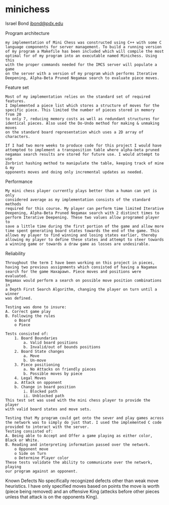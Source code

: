 # minichess
Israel Bond
ibond@pdx.edu

Program architecture
        
    my implementation of Mini Chess was constructed using C++ with some C 
    language components for server management. To build a running version 
    of my program a Makefile has been included which will compile the most 
    optimal for of my program into an executable named Minichess. Using this 
    with the proper commands needed for the IMCS server will populate a game 
    on the server with a version of my program which performs Iterative 
    Deepening, Alpha-Beta Pruned Negamax search to evaluate piece moves.

Feature set

	Most of my implementation relies on the standard set of required features. 
	I Implemented a piece list which stores a structure of moves for the 
	specific piece. This limited the number of pieces stored in memory from 20 
	to only 7, reducing memory costs as well as redundant structures for 
	identical pieces. Also used the Do-Undo method for making & unmaking moves 
	on the standard board representation which uses a 2D array of characters.

	If I had two more weeks to produce code for this project I would have 
	attempted to implement a transposition table where alpha-beta pruned 
	negamax search results are stored for future use. I would attempt to use 
	Zorbrist hashing method to manipulate the table, keeping track of mine & my 
	opponents moves and doing only incremental updates as needed.  

Performance

	My mini chess player currently plays better than a human can yet is only 
	considered average as my implementation consists of the standard methods 
	required for this course. My player can perform time limited Iterative 
	Deepening, Alpha-Beta Pruned Negamax search with 2 distinct times to 
	perform Iterative Deepening. These two values allow programed player to 
	save a little time during the first portion of the game and allow more 
	time spent generating board states towards the end of the game. This 
	allows my player to find winning and losing states earlier, thereby 
	allowing my player to define these states and attempt to steer towards 
	a winning game or towards a draw game as losses are undesirable. 

Reliability 

	Throughout the term I have been working on this project in pieces, 
	having two previous assignments which consisted of having a Nagamax 
	search for the game Haxapawn. Piece moves and positions were evaluated. 
	Negamax would perform a search on possible move position combinations in 
	a Depth First Search Algorithm, changing the player on turn until a winner
	was defined.
 
	Testing was done to insure:
	A. Correct game play
	B. Following the rules
		o Board
		o Piece

	Tests consisted of:
		1. Board Boundaries
			a. Valid board positions
			b. Invalid/out of bounds positions
		2. Board State changes 
			a. Move
			b. Un-move 
		3. Piece positioning
			a. No Attacks on friendly pieces
			b. Possible moves by piece
		4. Legal Moves 
		a. Attack on opponent
		b. Change in board position
			i. Blocked path
			ii. Unblocked path
	This test set was used with the mini chess player to provide the player 
	with valid board states and move sets.

	Testing that My program could get onto the sever and play games across 
	the network was to simply do just that. I used the implemented C code 
	provided to interact with the server. 
	Testing consisted of:
	A. Being able to Accept and Offer a game playing as either color, Black or White.  
	B. Reading and interpreting information passed over the network.
		o Opponent move
		o Side on Turn
		o Determine Player color
	These tests validate the ability to communicate over the network, playing
	our program against an opponent.

Known Defects
	No specifically recognized defects other than weak move heuristics. 
	I have only specified moves based on points the move is worth 
	(piece being removed) 
	and an offensive King 
	(attecks before other pieces unless that attack is on the opponents King).


